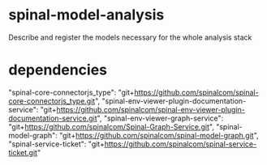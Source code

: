 # spinal-model-analysis
Describe and register the models necessary for the whole analysis stack



# dependencies
"spinal-core-connectorjs_type": 
"git+https://github.com/spinalcom/spinal-core-connectorjs_type.git",
"spinal-env-viewer-plugin-documentation-service": 
"git+https://github.com/spinalcom/spinal-env-viewer-plugin-documentation-service.git",
"spinal-env-viewer-graph-service": "git+https://github.com/spinalcom/Spinal-Graph-Service.git",
"spinal-model-graph": "git+https://github.com/spinalcom/spinal-model-graph.git",
"spinal-service-ticket": "git+https://github.com/spinalcom/spinal-service-ticket.git"